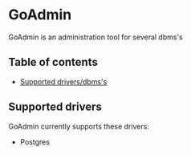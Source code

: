 # GoAdmin
GoAdmin is an administration tool for several dbms's

## Table of contents
* [Supported drivers/dbms's](#supported-drivers)

## Supported drivers
GoAdmin currently supports these drivers:
* Postgres